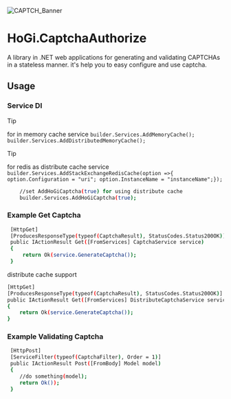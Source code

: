 ﻿![CAPTCH_Banner](https://github.com/user-attachments/assets/ccf11397-3737-4bcb-9133-e8caa88466fd)
# HoGi.CaptchaAuthorize
A library in .NET web applications for generating and validating CAPTCHAs in a stateless manner.
it's help you to easy configure and use captcha.

## Usage
### Service DI
> [!TIP]
> for in memory cache service
>```builder.Services.AddMemoryCache();```
> ```builder.Services.AddDistributedMemoryCache();```

> [!TIP]
> for redis as distribute cache service
>```builder.Services.AddStackExchangeRedisCache(option =>{ option.Configuration = "uri"; option.InstanceName = "instanceName";});```
```sh
    //set AddHoGiCaptcha(true) for using distribute cache
    builder.Services.AddHoGiCaptcha(true);
```
### Example Get Captcha
```sh
 [HttpGet]
 [ProducesResponseType(typeof(CaptchaResult), StatusCodes.Status200OK)]
 public IActionResult Get([FromServices] CaptchaService service)
 {
     return Ok(service.GenerateCaptcha());
 }
```
distribute cache support
``` sh
[HttpGet]
[ProducesResponseType(typeof(CaptchaResult), StatusCodes.Status200OK)]
public IActionResult Get([FromServices] DistributeCaptchaService service)
{
    return Ok(service.GenerateCaptcha());
}
```
### Example Validating Captcha
```sh
 [HttpPost]
 [ServiceFilter(typeof(CaptchaFilter), Order = 1)]
 public IActionResult Post([FromBody] Model model)
 {
    //do something(model);
    return Ok());
 }
```
